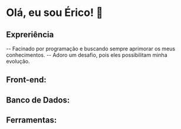 # Olá, eu sou Érico! 👋

## Expreriência 

-- Facinado por programação e buscando sempre aprimorar os meus conhecimentos.
-- Adoro um desafio, pois eles possibilitam minha evolução.

## Front-end:

## Banco de Dados:

## Ferramentas:
